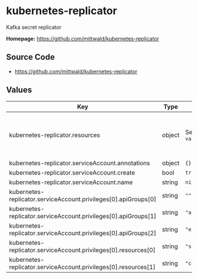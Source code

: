 # kubernetes-replicator

Kafka secret replicator

**Homepage:** <https://github.com/mittwald/kubernetes-replicator>

## Source Code

* <https://github.com/mittwald/kubernetes-replicator>

## Values

| Key | Type | Default | Description |
|-----|------|---------|-------------|
| kubernetes-replicator.resources | object | See `values.yaml` | Resource requests and limits for kubernetes-replicator |
| kubernetes-replicator.serviceAccount.annotations | object | `{}` |  |
| kubernetes-replicator.serviceAccount.create | bool | `true` |  |
| kubernetes-replicator.serviceAccount.name | string | `nil` |  |
| kubernetes-replicator.serviceAccount.privileges[0].apiGroups[0] | string | `""` |  |
| kubernetes-replicator.serviceAccount.privileges[0].apiGroups[1] | string | `"apps"` |  |
| kubernetes-replicator.serviceAccount.privileges[0].apiGroups[2] | string | `"extensions"` |  |
| kubernetes-replicator.serviceAccount.privileges[0].resources[0] | string | `"secrets"` |  |
| kubernetes-replicator.serviceAccount.privileges[0].resources[1] | string | `"configmaps"` |  |
